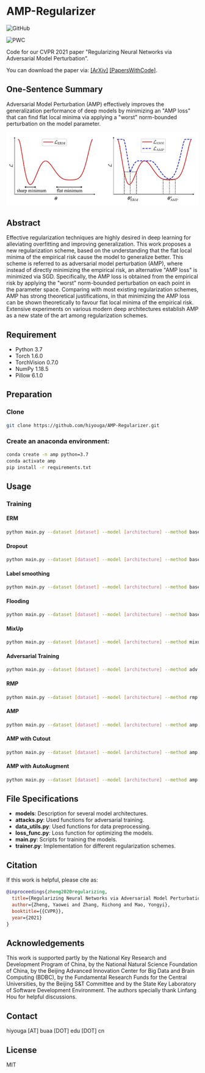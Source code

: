 # AMP-Regularizer

![GitHub](https://img.shields.io/github/license/hiyouga/amp-regularizer)

![PWC](https://img.shields.io/endpoint.svg?url=https://paperswithcode.com/badge/regularizing-neural-networks-via-adversarial/image-classification-on-svhn)

Code for our CVPR 2021 paper "Regularizing Neural Networks via Adversarial Model Perturbation".

You can download the paper via: [[ArXiv]](https://arxiv.org/abs/2010.04925) [[PapersWithCode]](https://paperswithcode.com/paper/regularizing-neural-networks-via-adversarial).

## One-Sentence Summary

Adversarial Model Perturbation (AMP) effectively improves the generalization performance of deep models by minimizing an "AMP loss" that can find flat local minima via applying a "worst" norm-bounded perturbation on the model parameter.

![method](assets/method.jpg)

## Abstract

Effective regularization techniques are highly desired in deep learning for alleviating overfitting and improving generalization. This work proposes a new regularization scheme, based on the understanding that the flat local minima of the empirical risk cause the model to generalize better. This scheme is referred to as adversarial model perturbation (AMP), where instead of directly minimizing the empirical risk, an alternative "AMP loss" is minimized via SGD. Specifically, the AMP loss is obtained from the empirical risk by applying the "worst" norm-bounded perturbation on each point in the parameter space. Comparing with most existing regularization schemes, AMP has strong theoretical justifications, in that minimizing the AMP loss can be shown theoretically to favour flat local minima of the empirical risk. Extensive experiments on various modern deep architectures establish AMP as a new state of the art among regularization schemes. 

## Requirement

- Python 3.7
- Torch 1.6.0
- TorchVision 0.7.0
- NumPy 1.18.5
- Pillow 6.1.0

## Preparation

### Clone

```bash
git clone https://github.com/hiyouga/AMP-Regularizer.git
```

### Create an anaconda environment:

```bash
conda create -n amp python=3.7
conda activate amp
pip install -r requirements.txt
```

## Usage

### Training

#### ERM

```bash
python main.py --dataset [dataset] --model [architecture] --method base
```

#### Dropout

```bash
python main.py --dataset [dataset] --model [architecture] --method base --dropout [drop_rate]
```

#### Label smoothing

```bash
python main.py --dataset [dataset] --model [architecture] --method base --smoothing [smoothing_coefficient]
```

#### Flooding

```bash
python main.py --dataset [dataset] --model [architecture] --method base --flooding [flood_level]
```

#### MixUp

```bash
python main.py --dataset [dataset] --model [architecture] --method mixup --mixup_alpha [mixup_alpha] [mixup_alpha]
```

#### Adversarial Training

```bash
python main.py --dataset [dataset] --model [architecture] --method adv --adv_eps [adv_eps] --adv_iter [adv_iter]
```

#### RMP

```bash
python main.py --dataset [dataset] --model [architecture] --method rmp --epsilon [epsilon]
```

#### AMP

```bash
python main.py --dataset [dataset] --model [architecture] --method amp --epsilon [epsilon] --inner_lr [inner_lr] --inner_iter [inner_iter]
```

#### AMP with Cutout

```bash
python main.py --dataset [dataset] --model [architecture] --method amp --epsilon [epsilon] --inner_lr [inner_lr] --inner_iter [inner_iter] --cutout
```

#### AMP with AutoAugment

```bash
python main.py --dataset [dataset] --model [architecture] --method amp --epsilon [epsilon] --inner_lr [inner_lr] --inner_iter [inner_iter] --autoaug
```

## File Specifications

- **models**: Description for several model architectures.
- **attacks.py**: Used functions for adversarial training.
- **data_utils.py**: Used functions for data preprocessing.
- **loss_func.py**: Loss function for optimizing the models.
- **main.py**: Scripts for training the models.
- **trainer.py**: Implementation for different regularization schemes.

## Citation

If this work is helpful, please cite as:

```bibtex
@inproceedings{zheng2020regularizing,
  title={Regularizing Neural Networks via Adversarial Model Perturbation},
  author={Zheng, Yaowei and Zhang, Richong and Mao, Yongyi},
  booktitle={{CVPR}},
  year={2021}
}
```

## Acknowledgements

This work is supported partly by the National Key Research and Development Program of China, by the National Natural Science Foundation of China, by the Beijing Advanced Innovation Center for Big Data and Brain Computing (BDBC), by the Fundamental Research Funds for the Central Universities, by the Beijing S&T Committee and by the State Key Laboratory of Software Development Environment. The authors specially thank Linfang Hou for helpful discussions.

## Contact

hiyouga [AT] buaa [DOT] edu [DOT] cn

## License

MIT
